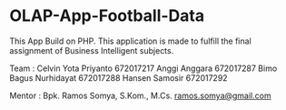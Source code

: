 # OLAP-App-Football-Data
This App Build on PHP. This application is made to fulfill the final assignment of Business Intelligent subjects. 

Team :
Celvin Yota Priyanto		672017217
Anggi Anggara			672017287
Bimo Bagus Nurhidayat		672017288
Hansen Samosir			672017292

Mentor :
Bpk. Ramos Somya, S.Kom., M.Cs.
ramos.somya@gmail.com
